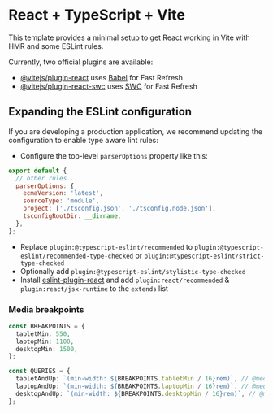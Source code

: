 # React + TypeScript + Vite

This template provides a minimal setup to get React working in Vite with HMR and some ESLint rules.

Currently, two official plugins are available:

- [@vitejs/plugin-react](https://github.com/vitejs/vite-plugin-react/blob/main/packages/plugin-react/README.md) uses [Babel](https://babeljs.io/) for Fast Refresh
- [@vitejs/plugin-react-swc](https://github.com/vitejs/vite-plugin-react-swc) uses [SWC](https://swc.rs/) for Fast Refresh

## Expanding the ESLint configuration

If you are developing a production application, we recommend updating the configuration to enable type aware lint rules:

- Configure the top-level `parserOptions` property like this:

```js
export default {
  // other rules...
  parserOptions: {
    ecmaVersion: 'latest',
    sourceType: 'module',
    project: ['./tsconfig.json', './tsconfig.node.json'],
    tsconfigRootDir: __dirname,
  },
};
```

- Replace `plugin:@typescript-eslint/recommended` to `plugin:@typescript-eslint/recommended-type-checked` or `plugin:@typescript-eslint/strict-type-checked`
- Optionally add `plugin:@typescript-eslint/stylistic-type-checked`
- Install [eslint-plugin-react](https://github.com/jsx-eslint/eslint-plugin-react) and add `plugin:react/recommended` & `plugin:react/jsx-runtime` to the `extends` list

### Media breakpoints

```ts
const BREAKPOINTS = {
  tabletMin: 550,
  laptopMin: 1100,
  desktopMin: 1500,
};

const QUERIES = {
  tabletAndUp: `(min-width: ${BREAKPOINTS.tabletMin / 16}rem)`, // @media (min-width: 34.375rem)
  laptopAndUp: `(min-width: ${BREAKPOINTS.laptopMin / 16}rem)`, // @media (min-width: 68.75rem)
  desktopAndUp: `(min-width: ${BREAKPOINTS.desktopMin / 16}rem)`, // @media (min-width: 93.75rem)
};
```
